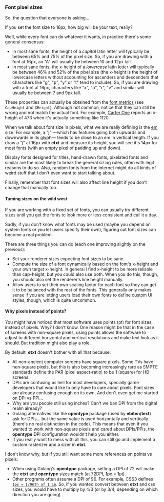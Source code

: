 ### Font pixel sizes
So, the question that everyone is asking...

If you set the font size to 16px, how big will be your text, really?

Well, while every font can do whatever it wants, in practice there's some general consensus:
- In most sane fonts, the height of a *capital* latin letter will typically be between 65% and 75% of the pixel size. So, if you are drawing with a font at 16px, an "A" will usually be between 10 and 12px tall.
- In most sane fonts, the x-height of a *lowercase* latin letter will typically be between 46% and 52% of the pixel size (the x-height is the height of lowercase letters without accounting for ascenders and descenders that characters like "g", "p", "y" or "t" tend to include). So, if you are drawing with a font at 16px, characters like "x", "a", "r", "v" and similar will usually be between 7 and 9px tall.

These properties can actually be obtained from the [font metrics](https://pkg.go.dev/golang.org/x/image/font#Metrics) (see `CapHeight` and `XHeight`). Although not common, notice that they can still be wrong and not match the actual font. For example, [Carter One](https://fonts.google.com/specimen/Carter+One) reports an x-height of 473 when it's actually something like 1120.

When we talk about font size in pixels, what we are really defining is the [em](https://en.wikipedia.org/wiki/Em_(typography)) size. For example, a "j" —which has features going both upwards and downwards in its glyph— tends to be close to an em in vertical length. If you draw a "j" at 16px with **etxt** and measure its height, you will see it's 14px for most fonts (with an empty pixel of padding up and down).

Display fonts designed for titles, hand-drawn fonts, pixelated fonts and similar are the most likely to break the general sizing rules, often with legit reasons to do so. Also, random fonts from the internet might do all kinds of weird stuff that I don't even want to start talking about.

Finally, remember that font sizes will also affect line height if you don't change that manually too.

#### Taming sizes on the wild west
If you are working with a fixed set of fonts, you can usually try different sizes until you get the fonts to look more or less consistent and call it a day.

Sadly, if you don't know what fonts may be used (maybe you depend on system fonts or you let users specify their own), figuring out font sizes can become a real problem.

There are three things you can do (each one improving slightly on the previous):
- Set your renderer sizes expecting font sizes to be sane.
- Compute the size of a font dynamically based on the font's x-height and your own target x-height. In general I find x-height to be more reliable than cap-height, but you could also use both. When you do this, though, you should also set the renderer's line height manually.
- Allow users to set their own scaling factor for each font so they can get it to be balanced with the rest of the fonts. This generally only makes sense if you are letting users load their own fonts to define custom UI styles, though, which is quite uncommon.

#### Why pixels instead of points?
You might have noticed that most software uses points (pt) for font sizes, instead of pixels. Why? I don't know. One reason might be that in the case of screens with non-square pixels, using points allows the software to adjust to different horizontal and vertical resolutions and make text look as it should. But tradition might also play a role.

By default, **etxt** doesn't bother with all that because:
- All non-ancient computer screens have square pixels. Some TVs have non-square pixels, but this is also becoming increasingly rare as SMPTE standards define the PAR (pixel aspect-ratio) to be 1 (square) for HD screens.
- DPIs are confusing as hell for most developers, specially game developers that would like to only have to care about pixels. Font sizes are already confusing enough on its own. And don't even get me started on DPI vs PPI...
- Why are you people still using inches? Can't we ban DPI from the digital realm already?
- Golang alternatives like the **opentype** package (used by **ebiten/text**) ask for DPIs... but the same value is used horizontally and vertically (there's no real distinction in the code). This means that even if you wanted to work with non-square pixels and cared about DPIs/PPIs, the **opentype** DPI configuration wouldn't help you either.
- If you really want to mess with all this, you can still go and implement a custom rasterizer and a sizer in **etxt**.

I don't know why, but if you still want some more references on points vs pixels:
- When using Golang's **opentype** package, setting a DPI of 72 will make the **etxt** and **opentype** sizes match (at 72DPI, 1px = 1pt).
- Other programs often assume a DPI of 96. For example, CSS3 defines [`1px = 1/96th of 1 in`](https://www.w3.org/TR/css3-values/#absolute-lengths). So, if you wanted convert between **etxt** and css sizes, you would have to multiply by 4/3 (or by 3/4, depending on which direction you are going).
